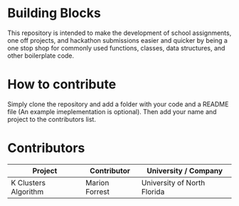 # Building Blocks

This repository is intended to make the development of school assignments, one off projects, and hackathon submissions easier and quicker by being a one stop shop for commonly used functions, classes, data structures, and other boilerplate code.

# How to contribute

Simply clone the repository and add a folder with your code and a README file (An example imeplementation is optional). Then add your name and project to the contributors list.

# Contributors

| Project |  Contributor | University / Company |
|---|---|---|
| K Clusters Algorithm | Marion Forrest | University of North Florida |
